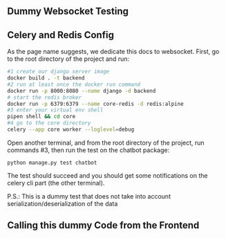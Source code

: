 Dummy Websocket Testing
-----------------------

## Celery and Redis Config

As the page name suggests, we dedicate this docs to websocket. First, go to the root directory of the project and run:
```bash
#1 create our django server image
docker build . -t backend
#2 run at least once the docker run command
docker run -p 8000:8080 --name django -d backend
# start the redis broker
docker run -p 6379:6379 --name core-redis -d redis:alpine
#3 enter your virtual env shell
pipen shell && cd core
#4 go to the core directory 
celery --app core worker --loglevel=debug

```
Open another terminal, and from the root directory of the project,
run commands #3, then run the test on the chatbot package:
```
python manage.py test chatbot
```
The test should succeed and you should get some notifications on the celery cli part (the other terminal).

P.S.:
This is a dummy test that does not take into account serialization/deserialization of the data

## Calling this dummy Code from the Frontend